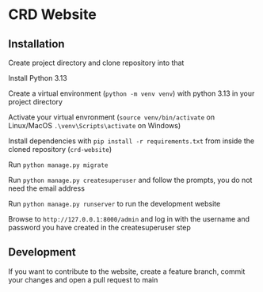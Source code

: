 # CRD Website

## Installation
Create project directory and clone repository into that

Install Python 3.13

Create a virtual environment (`python -m venv venv`) with python 3.13 in your project directory

Activate your virtual envronment (`source venv/bin/activate` on Linux/MacOS `.\venv\Scripts\activate` on Windows)

Install dependencies with `pip install -r requirements.txt` from inside the cloned repository (`crd-website`)

Run `python manage.py migrate`

Run `python manage.py createsuperuser` and follow the prompts, you do not need the email address

Run `python manage.py runserver` to run the development website

Browse to `http://127.0.0.1:8000/admin` and log in with the username and password you have created in the createsuperuser step

## Development
If you want to contribute to the website, create a feature branch, commit your changes and open a pull request to main
